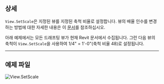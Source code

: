 ## 상세
`View.SetScale`은 지정된 뷰를 지정된 축척 비율로 설정합니다. 뷰의 배율 인수를 변경하는 방법에 대한 자세한 내용은 이 [문서](https://help.autodesk.com/view/RVTLT/2024/KOR/?guid=GUID-D5DCF485-C943-4F01-93FB-1E6CA88050A7)를 참조하십시오.

아래 예제에서는 모든 드래프팅 뷰가 현재 Revit 문서에서 수집됩니다. 그런 다음 뷰의 축척이 `View.SetScale`을 사용하여 1/4" = 1'-0"(축척 비율 48)로 설정됩니다.
___
## 예제 파일

![View.SetScale](./Revit.Elements.Views.View.SetScale_img.jpg)
